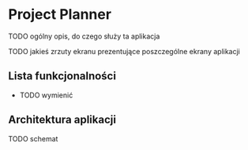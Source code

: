 # Project Planner
TODO ogólny opis, do czego służy ta aplikacja

TODO jakieś zrzuty ekranu prezentujące poszczególne ekrany aplikacji

## Lista funkcjonalności
- TODO wymienić

## Architektura aplikacji
TODO schemat

